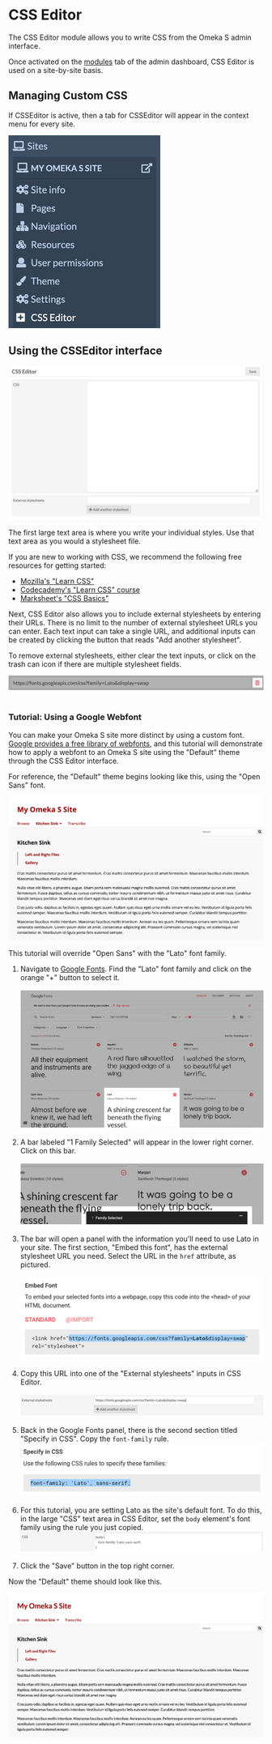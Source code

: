 # CSS Editor

The CSS Editor module allows you to write CSS from the Omeka S admin interface.

Once activated on the [modules](https://omeka.org/s/docs/user-manual/modules/) tab of the admin dashboard, CSS Editor is used on a site-by-site basis.

## Managing Custom CSS

If CSSEditor is active, then a tab for CSSEditor will appear in the context menu for every site.

![Screenshot of Omeka S site context menu witth CSS Editor navigation item highlighted.](modulesfiles/csseditor_contextmenu.jpg)

## Using the CSSEditor interface

![Screenshot of CSS Editor module interface.](modulesfiles/csseditor_interface.jpg)

The first large text area is where you write your individual styles. Use that text area as you would a stylesheet file. 

If you are new to working with CSS, we recommend the following free resources for getting started:

* [Mozilla's "Learn CSS"](https://developer.mozilla.org/en-US/docs/Web/CSS)
* [Codecademy's "Learn CSS" course](https://www.codecademy.com/learn/learn-css)
* [Marksheet's "CSS Basics"](https://marksheet.io/css-basics.html)

Next, CSS Editor also allows you to include external stylesheets by entering their URLs. There is no limit to the number of external stylesheet URLs you can enter. Each text input can take a single URL, and additional inputs can be created by clicking the button that reads "Add another stylesheet".

To remove external stylesheets, either clear the text inputs, or click on the trash can icon if there are multiple stylesheet fields.

![Screenshot of CSS Editor module interface, cropped to focus on external stylesheet field with remove button (trash can icon) highlighted.](modulesfiles/csseditor_remove.jpg) <br><br>

### Tutorial: Using a Google Webfont

You can make your Omeka S site more distinct by using a custom font. [Google provides a free library of webfonts](https://fonts.google.com/), and this tutorial will demonstrate how to apply a webfont to an Omeka S site using the "Default" theme through the CSS Editor interface.

For reference, the "Default" theme begins looking like this, using the "Open Sans" font.

![Screenshot of Omeka S site with "Default" theme. All the text us using "Open Sans".](modulesfiles/csseditor_before.jpg)

This tutorial will override "Open Sans" with the "Lato" font family.

1. Navigate to [Google Fonts](https://fonts.google.com/). Find the "Lato" font family and click on the orange "+" button to select it. <br><br>
  ![Google Fonts main page with "Lato" font family highlighted](modulesfiles/csseditor_tutorial1.jpg) <br><br>
2. A bar labeled "1 Family Selected" will appear in the lower right corner. Click on this bar. <br><br>
  ![Cropped view of Google Fonts page with selected font family bar highlighted](modulesfiles/csseditor_tutorial2.jpg) <br><br>
3. The bar will open a panel with the information you'll need to use Lato in your site. The first section, "Embed this font", has the external stylesheet URL you need. Select the URL in the `href` attribute, as pictured. <br><br>
  ![Screenshot of "Embed this font" section with external stylesheet url ("https://fonts.googleapis.com/css?family=Lato&display=swap") highlighted.](modulesfiles/csseditor_tutorial3.jpg) <br><br>
4. Copy this URL into one of the "External stylesheets" inputs in CSS Editor. <br><br>
  ![Screenshot of CSS Editor module interface, cropped to focus on external stylesheet field with pasted stylesheet url.](modulesfiles/csseditor_tutorial4.jpg) <br><br>
5. Back in the Google Fonts panel, there is the second section titled "Specify in CSS". Copy the `font-family` rule.
  ![Screenshot of "Specify in CSS" section with font-family rule ("font-family: 'Lato', sans-serif;") highlighted.](modulesfiles/csseditor_tutorial5.jpg) <br><br>
6. For this tutorial, you are setting Lato as the site's default font. To do this, in the large "CSS" text area in CSS Editor, set the `body` element's font family using the rule you just copied.
  ![Screenshot of CSS Editor module interface, cropped to focus on CSS text area with pasted body font-family rule ('body {font-family: "Lato", sans-serif;}').](modulesfiles/csseditor_tutorial6.jpg) <br><br>
7. Click the "Save" button in the top right corner.

Now the "Default" theme should look like this.

![Screenshot of Omeka S site with "Default" theme. All the text us using "Lato".](modulesfiles/csseditor_after.jpg)

